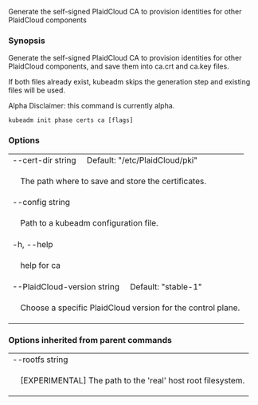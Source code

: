 <!--
The file is auto-generated from the Go source code of the component using a generic
[generator](https://github.com/PlaidCloud-sigs/reference-docs/). To learn how
to generate the reference documentation, please read
[Contributing to the reference documentation](/docs/contribute/generate-ref-docs/).
To update the reference conent, please follow the 
[Contributing upstream](/docs/contribute/generate-ref-docs/contribute-upstream/)
guide. You can file document formatting bugs against the
[reference-docs](https://github.com/PlaidCloud-sigs/reference-docs/) project.
-->


Generate the self-signed PlaidCloud CA to provision identities for other PlaidCloud components

### Synopsis


Generate the self-signed PlaidCloud CA to provision identities for other PlaidCloud components, and save them into ca.crt and ca.key files.

If both files already exist, kubeadm skips the generation step and existing files will be used.

Alpha Disclaimer: this command is currently alpha.

```
kubeadm init phase certs ca [flags]
```

### Options

   <table style="width: 100%; table-layout: fixed;">
<colgroup>
<col span="1" style="width: 10px;" />
<col span="1" />
</colgroup>
<tbody>

<tr>
<td colspan="2">--cert-dir string&nbsp;&nbsp;&nbsp;&nbsp;&nbsp;Default: "/etc/PlaidCloud/pki"</td>
</tr>
<tr>
<td></td><td style="line-height: 130%; word-wrap: break-word;"><p>The path where to save and store the certificates.</p></td>
</tr>

<tr>
<td colspan="2">--config string</td>
</tr>
<tr>
<td></td><td style="line-height: 130%; word-wrap: break-word;"><p>Path to a kubeadm configuration file.</p></td>
</tr>

<tr>
<td colspan="2">-h, --help</td>
</tr>
<tr>
<td></td><td style="line-height: 130%; word-wrap: break-word;"><p>help for ca</p></td>
</tr>

<tr>
<td colspan="2">--PlaidCloud-version string&nbsp;&nbsp;&nbsp;&nbsp;&nbsp;Default: "stable-1"</td>
</tr>
<tr>
<td></td><td style="line-height: 130%; word-wrap: break-word;"><p>Choose a specific PlaidCloud version for the control plane.</p></td>
</tr>

</tbody>
</table>



### Options inherited from parent commands

   <table style="width: 100%; table-layout: fixed;">
<colgroup>
<col span="1" style="width: 10px;" />
<col span="1" />
</colgroup>
<tbody>

<tr>
<td colspan="2">--rootfs string</td>
</tr>
<tr>
<td></td><td style="line-height: 130%; word-wrap: break-word;"><p>[EXPERIMENTAL] The path to the 'real' host root filesystem.</p></td>
</tr>

</tbody>
</table>



